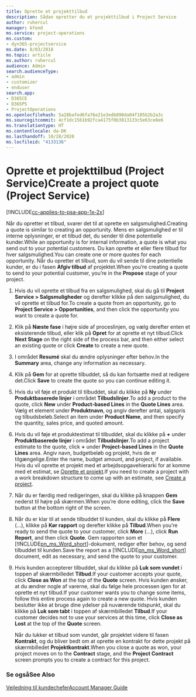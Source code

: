```yaml
---
title: Oprette et projekttilbud
description: Sådan opretter du et projekttilbud i Project Service
author: ruhercul
manager: kfend
ms.service: project-operations
ms.custom:
- dyn365-projectservice
ms.date: 8/03/2018
ms.topic: article
ms.author: ruhercul
audience: Admin
search.audienceType:
- admin
- customizer
- enduser
search.app:
- D365CE
- D365PS
- ProjectOperations
ms.openlocfilehash: 5a28bafed6fa76e21e3edb890da04f105b2b2a3c
ms.sourcegitcommit: 4cf1dc1561b92fca4175f0b3813133c5e63ce8e6
ms.translationtype: HT
ms.contentlocale: da-DK
ms.lasthandoff: 10/28/2020
ms.locfileid: "4133136"
---
```

# <a name="create-a-project-quote-project-service"></a><span data-ttu-id="b4df6-103">Oprette et projekttilbud (Project Service)</span><span class="sxs-lookup"><span data-stu-id="b4df6-103">Create a project quote (Project Service)</span></span>

[!INCLUDE[cc-applies-to-psa-app-1x-2x](../includes/cc-applies-to-psa-app-1x-2x.md)]

<span data-ttu-id="b4df6-104">Når du opretter et tilbud, svarer det til at oprette en salgsmulighed.</span><span class="sxs-lookup"><span data-stu-id="b4df6-104">Creating a quote is similar to creating an opportunity.</span></span> <span data-ttu-id="b4df6-105">Mens en salgsmulighed er til interne oplysninger, er et tilbud det, du sender til dine potentielle kunder.</span><span class="sxs-lookup"><span data-stu-id="b4df6-105">While an opportunity is for internal information, a quote is what you send out to your potential customers.</span></span> <span data-ttu-id="b4df6-106">Du kan oprette et eller flere tilbud for hver salgsmulighed.</span><span class="sxs-lookup"><span data-stu-id="b4df6-106">You can create one or more quotes for each opportunity.</span></span> <span data-ttu-id="b4df6-107">Når du opretter et tilbud, som du vil sende til dine potentielle kunder, er du i fasen **Afgiv tilbud** af projektet.</span><span class="sxs-lookup"><span data-stu-id="b4df6-107">When you’re creating a quote to send to your potential customer, you’re in the **Propose** stage of your project.</span></span>  
  
1. <span data-ttu-id="b4df6-108">Hvis du vil oprette et tilbud fra en salgsmulighed, skal du gå til **Project Service > Salgsmuligheder** og derefter klikke på den salgsmulighed, du vil oprette et tilbud for.</span><span class="sxs-lookup"><span data-stu-id="b4df6-108">To create a quote from an opportunity, go to **Project Service > Opportunities**, and then click the opportunity you want to create a quote for.</span></span>  
  
2. <span data-ttu-id="b4df6-109">Klik på **Næste fase** i højre side af proceslinjen, og vælg derefter enten et eksisterende tilbud, eller klik på **Opret** for at oprette et nyt tilbud.</span><span class="sxs-lookup"><span data-stu-id="b4df6-109">Click **Next Stage** on the right side of the process bar, and then either select an existing quote or click **Create** to create a new quote.</span></span>  
  
3. <span data-ttu-id="b4df6-110">I området **Resumé** skal du ændre oplysninger efter behov.</span><span class="sxs-lookup"><span data-stu-id="b4df6-110">In the **Summary** area, change any information as necessary.</span></span>  
  
4. <span data-ttu-id="b4df6-111">Klik på **Gem** for at oprette tilbuddet, så du kan fortsætte med at redigere det.</span><span class="sxs-lookup"><span data-stu-id="b4df6-111">Click **Save** to create the quote so you can continue editing it.</span></span>  
  
5. <span data-ttu-id="b4df6-112">Hvis du vil føje et produkt til tilbuddet, skal du klikke på **Ny** under **Produktbaserede linjer** i området **Tilbudslinjer**.</span><span class="sxs-lookup"><span data-stu-id="b4df6-112">To add a product to the quote, click **New** under **Product-based Lines** in the **Quote Lines** area.</span></span> <span data-ttu-id="b4df6-113">Vælg et element under **Produktnavn**, og angiv derefter antal, salgspris og tilbudsbeløb.</span><span class="sxs-lookup"><span data-stu-id="b4df6-113">Select an item under **Product Name**, and then specify the quantity, sales price, and quoted amount.</span></span>  
  
6. <span data-ttu-id="b4df6-114">Hvis du vil føje et produktestimat til tilbuddet, skal du klikke på **+** under **Produktbaserede linjer** i området **Tilbudslinjer**.</span><span class="sxs-lookup"><span data-stu-id="b4df6-114">To add a project estimate to the quote, click **+** under **Project-based Lines** in the **Quote Lines** area.</span></span> <span data-ttu-id="b4df6-115">Angiv navn, budgetbeløb og projekt, hvis de er tilgængelige.</span><span class="sxs-lookup"><span data-stu-id="b4df6-115">Enter the name, budget amount, and project, if available.</span></span> <span data-ttu-id="b4df6-116">Hvis du vil oprette et projekt med et arbejdsopgavehierarki for at komme med et estimat, se [Oprette et projekt](../psa/create-project.md).</span><span class="sxs-lookup"><span data-stu-id="b4df6-116">If you need to create a project with a work breakdown structure to come up with an estimate, see [Create a project](../psa/create-project.md).</span></span>  
  
7. <span data-ttu-id="b4df6-117">Når du er færdig med redigeringen, skal du klikke på knappen **Gem** nederst til højre på skærmen.</span><span class="sxs-lookup"><span data-stu-id="b4df6-117">When you’re done editing, click the **Save** button at the bottom right of the screen.</span></span>  
  
8. <span data-ttu-id="b4df6-118">Når du er klar til at sende tilbuddet til kunden, skal du klikke på **Flere** (...), klikke på **Kør rapport** og derefter klikke på **Tilbud**.</span><span class="sxs-lookup"><span data-stu-id="b4df6-118">When you’re ready to send the quote to your customer, click **More** (…), click **Run Report**, and then click **Quote**.</span></span> <span data-ttu-id="b4df6-119">Gem rapporten som et [!INCLUDE[pn_ms_Word_short](../includes/pn-ms-word-short.md)]-dokument, rediger efter behov, og send tilbuddet til kunden.</span><span class="sxs-lookup"><span data-stu-id="b4df6-119">Save the report as a [!INCLUDE[pn_ms_Word_short](../includes/pn-ms-word-short.md)] document, edit as necessary, and send the quote to your customer.</span></span>  
  
9. <span data-ttu-id="b4df6-120">Hvis kunden accepterer tilbuddet, skal du klikke på **Luk som vundet** i toppen af skærmbilledet **Tilbud**.</span><span class="sxs-lookup"><span data-stu-id="b4df6-120">If your customer accepts your quote, click **Close as Won** at the top of the **Quote** screen.</span></span> <span data-ttu-id="b4df6-121">Hvis kunden ønsker, at du ændrer nogle af varerne, skal du følge hele processen igen for at oprette et nyt tilbud.</span><span class="sxs-lookup"><span data-stu-id="b4df6-121">If your customer wants you to change some items, follow this entire process again to create a new quote.</span></span> <span data-ttu-id="b4df6-122">Hvis kunden beslutter ikke at bruge dine ydelser på nuværende tidspunkt, skal du klikke på **Luk som tabt** i toppen af skærmbilledet **Tilbud**.</span><span class="sxs-lookup"><span data-stu-id="b4df6-122">If your customer decides not to use your services at this time, click **Close as Lost** at the top of the **Quote** screen.</span></span>  
  
   <span data-ttu-id="b4df6-123">Når du lukker et tilbud som vundet, går projektet videre til fasen **Kontrakt**, og du bliver bedt om at oprette en kontrakt for dette projekt på skærmbilledet **Projektkontrakt**.</span><span class="sxs-lookup"><span data-stu-id="b4df6-123">When you close a quote as won, your project moves on to the **Contract** stage, and the **Project Contract** screen prompts you to create a contract for this project.</span></span>  
  
### <a name="see-also"></a><span data-ttu-id="b4df6-124">Se også</span><span class="sxs-lookup"><span data-stu-id="b4df6-124">See Also</span></span>  
 [<span data-ttu-id="b4df6-125">Vejledning til kundechefer</span><span class="sxs-lookup"><span data-stu-id="b4df6-125">Account Manager Guide</span></span>](../psa/account-manager-guide.md)
